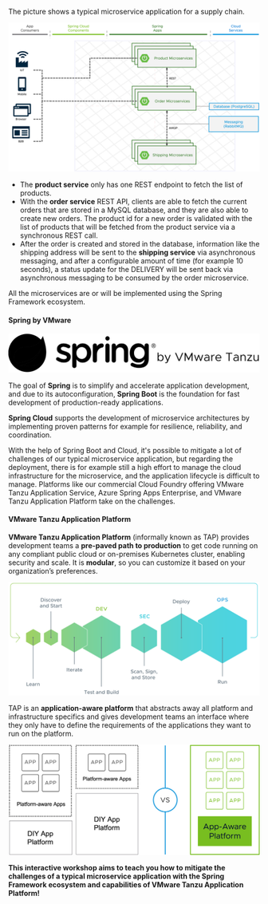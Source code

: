 The picture shows a typical microservice application for a supply chain. 

![A typical modern app architecture](images/microservice-architecture.png)

- The **product service** only has one REST endpoint to fetch the list of products.
- With the **order service** REST API, clients are able to fetch the current orders that are stored in a MySQL database, and they are also able to create new orders. The product id for a new order is validated with the list of products that will be fetched from the product service via a synchronous REST call.
- After the order is created and stored in the database, information like the shipping address will be sent to the **shipping service** via asynchronous messaging, and after a configurable amount of time (for example 10 seconds), a status update for the DELIVERY will be sent back via asynchronous messaging to be consumed by the order microservice.

All the microservices are or will be implemented using the Spring Framework ecosystem.

#### Spring by VMware 

![](images/spring-logo.svg)

The goal of **Spring** is to simplify and accelerate application development, and due to its autoconfiguration, **Spring Boot** is the foundation for fast development of production-ready applications. 

**Spring Cloud** supports the development of microservice architectures by implementing proven patterns for example for resilience, reliability, and coordination.

With the help of Spring Boot and Cloud, it's possible to mitigate a lot of challenges of our typical microservice application, but regarding the deployment, there is for example still a high effort to manage the cloud infrastructure for the microservice, and the application lifecycle is difficult to manage. Platforms like our commercial Cloud Foundry offering VMware Tanzu Application Service, Azure Spring Apps Enterprise, and VMware Tanzu Application Platform take on the challenges.

#### VMware Tanzu Application Platform

**VMware Tanzu Application Platform** (informally known as TAP) provides development teams a **pre-paved path to production** to get code running on any compliant public cloud or on-premises Kubernetes cluster, enabling security and scale. It is **modular**, so you can customize it based on your organization’s preferences.

![TAP provides a repeatable, end-to-end DevSecOps experience](images/tap-conceptual.svg)

TAP is an **application-aware platform** that abstracts away all platform and infrastructure specifics 
and gives development teams an interface where they only have to define the requirements of the applications they want to run on the platform. 

![TAP removes the burden from the developers](images/app-aware.png)

**This interactive workshop aims to teach you how to mitigate the challenges of a typical microservice application with the Spring Framework ecosystem and capabilities of VMware Tanzu Application Platform!**